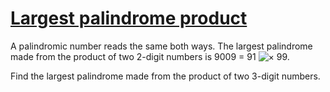 # [Largest palindrome product](http://projecteuler.net/problem=4)

A palindromic number reads the same both ways. The largest palindrome made from the product of two 2-digit numbers is 9009 = 91 ![×](https://raw.githubusercontent.com/yaworsw/euler-manager/develop/data/images/symbol_times.gif) 99.

Find the largest palindrome made from the product of two 3-digit numbers.

